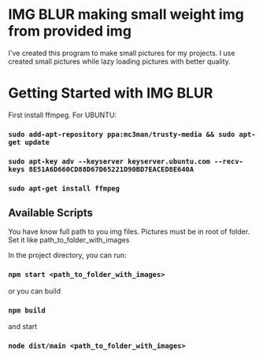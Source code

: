 # IMG BLUR making small weight img from provided img

I've created this program to make small pictures for my projects.
I use created small pictures while lazy loading pictures with better quality.

# Getting Started with IMG BLUR

First install ffmpeg.
For UBUNTU:

### `sudo add-apt-repository ppa:mc3man/trusty-media && sudo apt-get update`

### `sudo apt-key adv --keyserver keyserver.ubuntu.com --recv-keys 8E51A6D660CD88D67D65221D90BD7EACED8E640A`

### `sudo apt-get install ffmpeg`

## Available Scripts

You have know full path to you img files. Pictures must be in root of folder.
Set it like path_to_folder_with_images

In the project directory, you can run:

### `npm start <path_to_folder_with_images>`

or
you can build

### `npm build`

and start

### `node dist/main <path_to_folder_with_images>`
